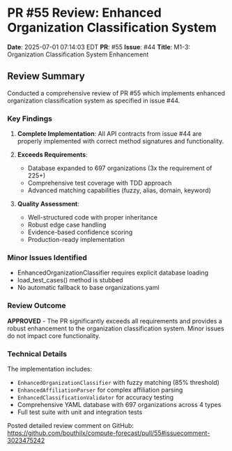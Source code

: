 # PR #55 Review: Enhanced Organization Classification System

**Date**: 2025-07-01 07:14:03 EDT
**PR**: #55
**Issue**: #44
**Title**: M1-3: Organization Classification System Enhancement

## Review Summary

Conducted a comprehensive review of PR #55 which implements enhanced organization classification system as specified in issue #44.

### Key Findings

1. **Complete Implementation**: All API contracts from issue #44 are properly implemented with correct method signatures and functionality.

2. **Exceeds Requirements**:
   - Database expanded to 697 organizations (3x the requirement of 225+)
   - Comprehensive test coverage with TDD approach
   - Advanced matching capabilities (fuzzy, alias, domain, keyword)

3. **Quality Assessment**:
   - Well-structured code with proper inheritance
   - Robust edge case handling
   - Evidence-based confidence scoring
   - Production-ready implementation

### Minor Issues Identified

- EnhancedOrganizationClassifier requires explicit database loading
- load_test_cases() method is stubbed
- No automatic fallback to base organizations.yaml

### Review Outcome

**APPROVED** - The PR significantly exceeds all requirements and provides a robust enhancement to the organization classification system. Minor issues do not impact core functionality.

### Technical Details

The implementation includes:
- `EnhancedOrganizationClassifier` with fuzzy matching (85% threshold)
- `EnhancedAffiliationParser` for complex affiliation parsing
- `EnhancedClassificationValidator` for accuracy testing
- Comprehensive YAML database with 697 organizations across 4 types
- Full test suite with unit and integration tests

Posted detailed review comment on GitHub: https://github.com/bouthilx/compute-forecast/pull/55#issuecomment-3023475242
